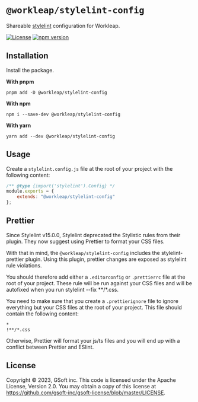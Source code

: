 # `@workleap/stylelint-config`
Shareable [stylelint](https://stylelint.io/) configuration for Workleap.

[![License](https://img.shields.io/badge/License-Apache_2.0-blue.svg)](../../LICENSE)
[![npm version](https://img.shields.io/npm/v/@workleap/stylelint-config)](https://www.npmjs.com/package/@workleap/stylelint-config)

## Installation

Install the package.

**With pnpm**
```shell
pnpm add -D @workleap/stylelint-config
```

**With npm**
```shell
npm i --save-dev @workleap/stylelint-config
```

**With yarn**
```shell
yarn add --dev @workleap/stylelint-config
```

## Usage

Create a `stylelint.config.js` file at the root of your project with the following content:
```js
/** @type {import('stylelint').Config} */
module.exports = {
    extends: "@workleap/stylelint-config"
};
```

## Prettier

Since Stylelint v15.0.0, Stylelint deprecated the Stylistic rules from their plugin. They now suggest using Prettier to format your CSS files.

With that in mind, the `@workleap/stylelint-config` includes the stylelint-prettier plugin. Using this plugin, prettier changes are exposed as stylelint rule violations.

You should therefore add either a `.editorconfig` or `.prettierrc` file at the root of your project. These rule will be run against your CSS files and will be autofixed when you run stylelint --fix **/*.css.

You need to make sure that you create a `.prettierignore` file to ignore everything but your CSS files at the root of your project. This file should contain the following content:

```
*
!**/*.css
```

Otherwise, Prettier will format your js/ts files and you will end up with a conflict between Prettier and ESlint.

## License

Copyright © 2023, GSoft inc. This code is licensed under the Apache License, Version 2.0. You may obtain a copy of this license at https://github.com/gsoft-inc/gsoft-license/blob/master/LICENSE.
